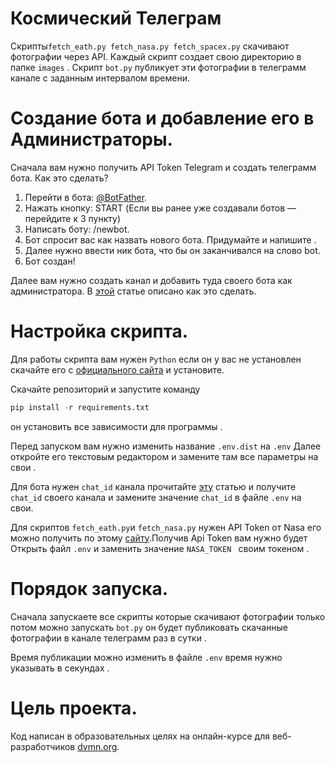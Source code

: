 ﻿# Космический Телеграм
Скрипты```fetch_eath.py fetch_nasa.py fetch_spacex.py``` скачивают фотографии через  API.
Каждый скрипт создает свою директорию в папке ```images``` .
Cкрипт ```bot.py``` публикует эти фотографии в телеграмм канале с заданным интервалом времени.

# Создание бота и добавление его в Администраторы.
Сначала вам нужно получить API Token Telegram и создать телеграмм бота.
Как это сделать?

1.  Перейти в бота: [@BotFather](https://telegram.me/BotFather).
2.  Нажать кнопку: START (Если вы ранее уже создавали ботов — перейдите к 3 пункту)
3.  Написать боту: /newbot.
4.  Бот спросит вас как назвать нового бота. Придумайте и напишите .
5.  Далее нужно ввести ник бота, что бы он заканчивался нa слово bot.
6.  Бот создан!

Далее вам нужно создать канал и добавить туда своего бота как администратора.
В [этой](https://softolet.ru/telegramm/boty/dlya-chego-delat-bota-administratorom-i-kak-eto-delaetsya.html) статье описано как это сделать. 

# Настройка скрипта.
Для работы скрипта вам нужен ```Python``` если он у вас не установлен скачайте его с [официального сайта](https://www.python.org/) и установите.

Скачайте репозиторий и запустите команду 
```python 
pip install -r requirements.txt
```

он установить все зависимости для программы .


Перед запуском вам нужно  изменить название ```.env.dist``` на ```.env```
Далее откройте его текстовым редактором и замените там все параметры на свои .

Для бота нужен  ```chat_id``` канала прочитайте [эту](https://lumpics.ru/how-find-out-chat-id-in-telegram/) статью и получите ```chat_id``` своего канала и замените значение ```chat_id``` в файле ```.env``` на свои.

Для скриптов  ```fetch_eath.py```и ```fetch_nasa.py``` нужен API Token от Nasa его можно получить по этому [сайту](https://api.nasa.gov/).Получив Api Token вам нужно будет Открыть файл ```.env``` и заменить значение ```NASA_TOKEN ``` своим токеном .

# Порядок запуска.

Сначала запускаете все скрипты которые скачивают фотографии только потом можно запускать ```bot.py``` он будет публиковать скачанные фотографии в канале телеграмм раз в сутки .

Время публикации можно изменить в файле ```.env```  время нужно указывать в секундах .

# Цель проекта.

Код написан в образовательных целях на онлайн-курсе для веб-разработчиков [dvmn.org](https://dvmn.org/).
 




